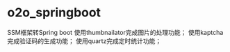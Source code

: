 # o2o_springboot
SSM框架转Spring boot
使用thumbnailator完成图片的处理功能；
使用kaptcha完成验证码的生成功能；
使用quartz完成定时统计功能；

